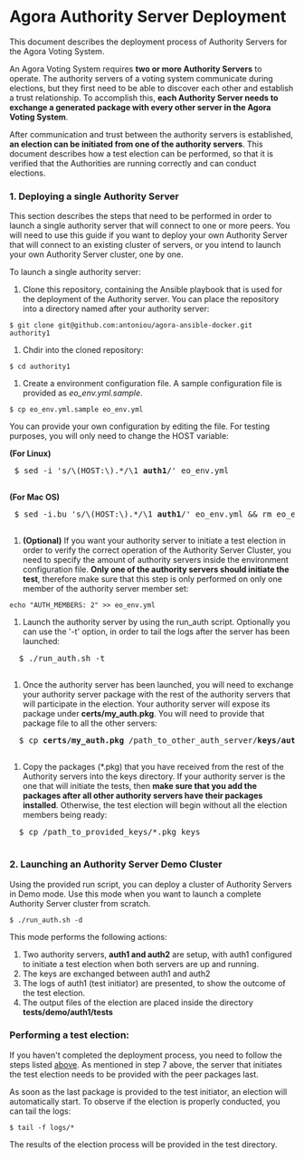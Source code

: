 # Agora Authority Server Deployment
This document describes the deployment process of Authority Servers for the Agora Voting System.

An Agora Voting System requires **two or more Authority Servers** to operate. The authority servers of a voting system communicate during elections, but they first need to be able to discover each other and establish a trust relationship. To accomplish this, **each Authority Server needs to exchange a generated package with every other server in the Agora Voting System**.

After communication and trust between the authority servers is established, **an election can be initiated from one of the authority servers**. This document describes how a test election can be performed, so that it is verified that the Authorities are running correctly and can conduct elections.

 
### 1. Deploying a single Authority Server <a name="deploy"></a>

This section describes the steps that need to be performed in order to launch a single authority server that will connect to one or more peers. You will need to use this guide if you want to deploy your own Authority Server that will connect to an existing cluster of servers, or you intend to launch your own Authority Server cluster, one by one.

To launch a single authority server:

1. Clone this repository, containing the Ansible playbook that is used for the deployment of the Authority server. You can place the repository into a directory named after your authority server:
  ```
  $ git clone git@github.com:antoniou/agora-ansible-docker.git authority1 
  ```
  
1. Chdir into the cloned repository:
  ```
  $ cd authority1
  ```

1. Create a environment configuration file. A sample configuration file is provided as *eo_env.yml.sample*. 
  ```
  $ cp eo_env.yml.sample eo_env.yml
  ```
  
 You can provide your own configuration by editing the file. For testing purposes, you will only need to change the HOST variable: 
  
  
  
 **(For Linux)**
 <pre>
 $ sed -i 's/\(HOST:\).*/\1 <b>auth1</b>/' eo_env.yml
 </pre>
 
 **(For Mac OS)**
 <pre>
 $ sed -i.bu 's/\(HOST:\).*/\1 <b>auth1</b>/' eo_env.yml && rm eo_env.yml.bu
 </pre>
  
1. **(Optional)** If you want your authority server to initiate a test election in order to verify the correct operation of the Authority Server Cluster, you need to specify the amount of authority servers inside the environment configuration file. **Only one of the authority servers should initiate the test**, therefore make sure that this step is only performed on only one member of the authority server member set:
  ```
  echo "AUTH_MEMBERS: 2" >> eo_env.yml
  ```
  
1. Launch the authority server by using the run_auth script. Optionally you can use the '-t' option, in order to tail the logs after the server has been launched:
  <pre>
  $ ./run_auth.sh -t
  </pre>
  
1. Once the authority server has been launched, you will need to exchange your authority server package with the rest of the authority servers that will participate in the election. Your authority server will expose its package under **certs/my_auth.pkg**. You will need to provide that package file to all the other servers:
  <pre>
  $ cp <b>certs/my_auth.pkg</b> /path_to_other_auth_server/<b>keys/authority1.pkg</b>
  </pre>

1. Copy the packages (\*.pkg) that you have received from the rest of the Authority servers into the keys directory. If your authority server is the one that will initiate the tests, then **make sure that you add the packages after all other authority servers have their packages installed**. Otherwise, the test election will begin without all the election members being ready:
  <pre>
  $ cp /path_to_provided_keys/*.pkg keys
  </pre>

### 2. Launching an Authority Server Demo Cluster
  Using the provided run script, you can deploy a cluster of Authority Servers in Demo mode. Use this mode when you want to launch a complete Authority Server cluster from scratch.
  ```
  $ ./run_auth.sh -d
  ```
  
  This mode performs the following actions:
  1. Two authority servers, **auth1 and auth2** are setup, with auth1 configured to initiate a test election when both servers are up and running.
  2. The keys are exchanged between auth1 and auth2
  3. The logs of auth1 (test initiator) are presented, to show the outcome of the test election.
  4. The output files of the election are placed inside the directory **tests/demo/auth1/tests**


### Performing a test election:

If you haven't completed the deployment process, you need to follow the steps listed  [above](#deploy). As mentioned in step 7 above, the server that initiates the test election needs to be provided with the peer packages last.

As soon as the last package is provided to the test initiator, an election will automatically start. To observe if the election is properly conducted, you can tail the logs:
``` 
$ tail -f logs/*
```

The results of the election process will be provided in the test directory.

